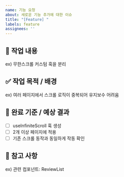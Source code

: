 ```yaml
---
name: 기능 요청
about: 새로운 기능 추가에 대한 이슈
title: "[Feature] "
labels: feature
assignees: ''
---
```


## 💠 작업 내용
<!-- 어떤 작업을 할 건지 한 줄로 요약해 주세요 -->
ex) 무한스크롤 커스텀 훅을 분리

## ✅ 작업 목적 / 배경
<!-- 이 작업이 왜 필요한지 설명해 주세요 -->
ex) 여러 페이지에서 스크롤 로직이 중복되어 유지보수 어려움

## 🌟 완료 기준 / 예상 결과
<!-- 어떤 상태가 되면 완료된 것으로 간주할 수 있는지 체크리스트로 작성해 주세요 -->
- [ ] useInfiniteScroll 훅 생성
- [ ] 2개 이상 페이지에 적용
- [ ] 기존 스크롤 동작과 동일하게 작동 확인

## 📌 참고 사항
<!-- 관련 컴포넌트, 디자인, 문서 링크 등 참고할 자료가 있다면 작성해 주세요 -->
ex) 관련 컴포넌트: ReviewList